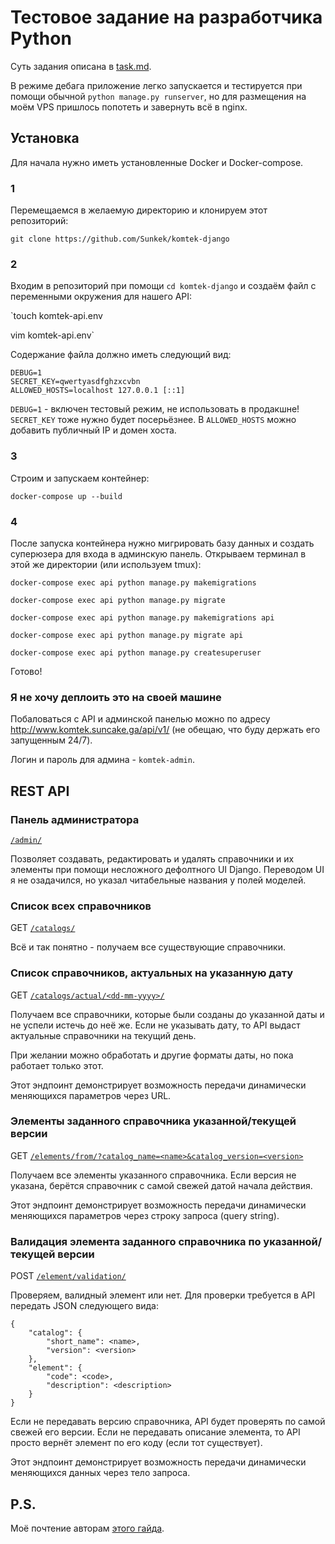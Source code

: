 # Тестовое задание на разработчика Python

Суть задания описана в [task.md](task.md).

В режиме дебага приложение легко запускается и тестируется при помощи обычной `python manage.py runserver`, но для размещения на моём VPS пришлось попотеть и завернуть всё в nginx.

## Установка

Для начала нужно иметь установленные Docker и Docker-compose. 

### 1 

Перемещаемся в желаемую директорию и клонируем этот репозиторий: 

`git clone https://github.com/Sunkek/komtek-django`

### 2

Входим в репозиторий при помощи `cd komtek-django` и создаём файл с переменными окружения для нашего API: 

`touch komtek-api.env

vim komtek-api.env`

Содержание файла должно иметь следующий вид:
```
DEBUG=1
SECRET_KEY=qwertyasdfghzxcvbn
ALLOWED_HOSTS=localhost 127.0.0.1 [::1]
```
`DEBUG=1` - включен тестовый режим, не использовать в продакшне! `SECRET_KEY` тоже нужно будет посерьёзнее. В `ALLOWED_HOSTS` можно добавить публичный IP и домен хоста.

### 3

Строим и запускаем контейнер:

`docker-compose up --build`

### 4 

После запуска контейнера нужно мигрировать базу данных и создать суперюзера для входа в админскую панель. Открываем терминал в этой же директории (или используем tmux):

`docker-compose exec api python manage.py makemigrations`

`docker-compose exec api python manage.py migrate`

`docker-compose exec api python manage.py makemigrations api`

`docker-compose exec api python manage.py migrate api`

`docker-compose exec api python manage.py createsuperuser`

Готово!

### Я не хочу деплоить это на своей машине

Побаловаться с API и админской панелью можно по адресу 
http://www.komtek.suncake.ga/api/v1/
(не обещаю, что буду держать его запущенным 24/7).

Логин и пароль для админа - `komtek-admin`.

## REST API

### Панель администратора

[`/admin/`](http://www.komtek.suncake.ga/api/v1/admin/)

Позволяет создавать, редактировать и удалять справочники и их элементы при помощи 
несложного дефолтного UI Django. Переводом UI я не озадачился, но указал 
читабельные названия у полей моделей.

### Список всех справочников

GET [`/catalogs/`](http://www.komtek.suncake.ga/api/v1/catalogs/)

Всё и так понятно - получаем все существующие справочники.

### Список справочников, актуальных на указанную дату

GET [`/catalogs/actual/<dd-mm-yyyy>/`](http://www.komtek.suncake.ga/api/v1/catalogs/actual/01-10-2020/)

Получаем все справочники, которые были созданы до указанной даты и не успели истечь 
до неё же. Если не указывать дату, то API выдаст актуальные справочники на текущий 
день. 

При желании можно обработать и другие форматы даты, но пока работает только этот.

Этот эндпоинт демонстрирует возможность передачи динамически меняющихся параметров 
через URL.

### Элементы заданного справочника указанной/текущей версии

GET [`/elements/from/?catalog_name=<name>&catalog_version=<version>`](http://www.komtek.suncake.ga/api/v1/elements/from/?catalog_name=%D0%A2%D0%B5%D1%81%D1%82&catalog_version=0.1)

Получаем все элементы указанного справочника. Если версия не указана, берётся 
справочник с самой свежей датой начала действия.

Этот эндпоинт демонстрирует возможность передачи динамически меняющихся параметров 
через строку запроса (query string).

### Валидация элемента заданного справочника по указанной/текущей версии

POST [`/element/validation/`](http://www.komtek.suncake.ga/api/v1/element/validation)

Проверяем, валидный элемент или нет. Для проверки требуется в API передать JSON 
следующего вида:

```
{
    "catalog": {
        "short_name": <name>,
        "version": <version>
    },
    "element": {
        "code": <code>,
        "description": <description>
    }
}
```

Если не передавать версию справочника, API будет проверять по самой свежей его версии. 
Если не передавать описание элемента, то API просто вернёт элемент по его коду (если тот существует).

Этот эндпоинт демонстрирует возможность передачи динамически меняющихся данных 
через тело запроса.

## P.S.

Моё почтение авторам [этого гайда](https://testdriven.io/blog/dockerizing-django-with-postgres-gunicorn-and-nginx/).
